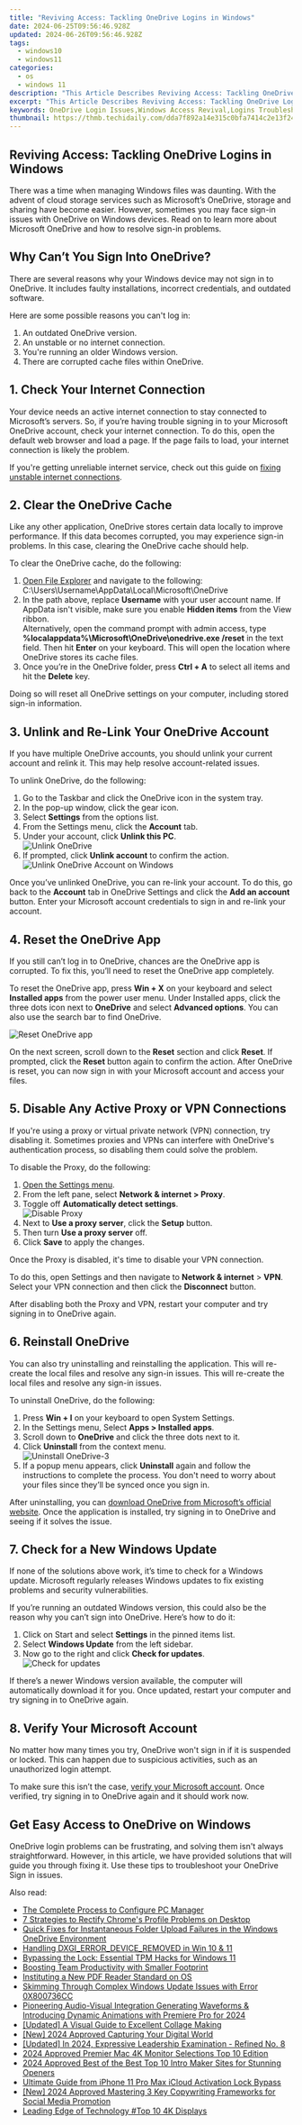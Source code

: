 ```yaml
---
title: "Reviving Access: Tackling OneDrive Logins in Windows"
date: 2024-06-25T09:56:46.928Z
updated: 2024-06-26T09:56:46.928Z
tags:
  - windows10
  - windows11
categories:
  - os
  - windows 11
description: "This Article Describes Reviving Access: Tackling OneDrive Logins in Windows"
excerpt: "This Article Describes Reviving Access: Tackling OneDrive Logins in Windows"
keywords: OneDrive Login Issues,Windows Access Revival,Logins Troubleshooting,Secure File Syncing,Microsoft Account Fixes,Windows Update Difficulties,Streamline OneDrive Usage
thumbnail: https://thmb.techidaily.com/dda7f892a14e315c0bfa7414c2e13f2432b695f38c3a471ddf15f2d24d24baec.jpg
---
```


## Reviving Access: Tackling OneDrive Logins in Windows

 There was a time when managing Windows files was daunting. With the advent of cloud storage services such as Microsoft’s OneDrive, storage and sharing have become easier. However, sometimes you may face sign-in issues with OneDrive on Windows devices. Read on to learn more about Microsoft OneDrive and how to resolve sign-in problems.

## Why Can’t You Sign Into OneDrive?

 There are several reasons why your Windows device may not sign in to OneDrive. It includes faulty installations, incorrect credentials, and outdated software.

 Here are some possible reasons you can't log in:

1. An outdated OneDrive version.
2. An unstable or no internet connection.
3. You're running an older Windows version.
4. There are corrupted cache files within OneDrive.

## 1\. Check Your Internet Connection

 Your device needs an active internet connection to stay connected to Microsoft’s servers. So, if you’re having trouble signing in to your Microsoft OneDrive account, check your internet connection. To do this, open the default web browser and load a page. If the page fails to load, your internet connection is likely the problem.

 If you're getting unreliable internet service, check out this guide on [fixing unstable internet connections](https://www.makeuseof.com/tag/fix-slow-unstable-wi-fi-connection/).

## 2\. Clear the OneDrive Cache

 Like any other application, OneDrive stores certain data locally to improve performance. If this data becomes corrupted, you may experience sign-in problems. In this case, clearing the OneDrive cache should help.

 To clear the OneDrive cache, do the following:

1. [Open File Explorer](https://www.makeuseof.com/windows-open-file-explorer/) and navigate to the following:  
C:\Users\Username\AppData\Local\Microsoft\OneDrive
2. In the path above, replace **Username** with your user account name. If AppData isn't visible, make sure you enable **Hidden items** from the View ribbon.  
 Alternatively, open the command prompt with admin access, type **%localappdata%\\Microsoft\\OneDrive\\onedrive.exe /reset** in the text field. Then hit **Enter** on your keyboard. This will open the location where OneDrive stores its cache files.
3. Once you’re in the OneDrive folder, press **Ctrl + A** to select all items and hit the **Delete** key.

 Doing so will reset all OneDrive settings on your computer, including stored sign-in information.

## 3\. Unlink and Re-Link Your OneDrive Account

 If you have multiple OneDrive accounts, you should unlink your current account and relink it. This may help resolve account-related issues.

 To unlink OneDrive, do the following:

1. Go to the Taskbar and click the OneDrive icon in the system tray.
2. In the pop-up window, click the gear icon.
3. Select **Settings** from the options list.
4. From the Settings menu, click the **Account** tab.
5. Under your account, click **Unlink this PC**.  
![Unlink OneDrive](https://static1.makeuseofimages.com/wordpress/wp-content/uploads/2023/05/unlink-onedrive.jpg)
6. If prompted, click **Unlink account** to confirm the action.  
![Unlink OneDrive Account on Windows](https://static1.makeuseofimages.com/wordpress/wp-content/uploads/2023/05/unlink-onedrive-account-on-windows.jpg)

 Once you’ve unlinked OneDrive, you can re-link your account. To do this, go back to the **Account** tab in OneDrive Settings and click the **Add an account** button. Enter your Microsoft account credentials to sign in and re-link your account.

## 4\. Reset the OneDrive App

 If you still can’t log in to OneDrive, chances are the OneDrive app is corrupted. To fix this, you’ll need to reset the OneDrive app completely.

 To reset the OneDrive app, press **Win + X** on your keyboard and select **Installed apps** from the power user menu. Under Installed apps, click the three dots icon next to **OneDrive** and select **Advanced options**. You can also use the search bar to find OneDrive.

![Reset OneDrive app](https://static1.makeuseofimages.com/wordpress/wp-content/uploads/2023/05/reset-onedrive-app.jpg)

 On the next screen, scroll down to the **Reset** section and click **Reset**. If prompted, click the **Reset** button again to confirm the action. After OneDrive is reset, you can now sign in with your Microsoft account and access your files.

## 5\. Disable Any Active Proxy or VPN Connections

 If you're using a proxy or virtual private network (VPN) connection, try disabling it. Sometimes proxies and VPNs can interfere with OneDrive's authentication process, so disabling them could solve the problem.

 To disable the Proxy, do the following:

1. [Open the Settings menu](https://www.makeuseof.com/windows-ways-to-open-system-settings/).
2. From the left pane, select **Network & internet > Proxy**.
3. Toggle off **Automatically detect settings**.  
![Disable Proxy](https://static1.makeuseofimages.com/wordpress/wp-content/uploads/2023/05/disable-proxy.jpg)
4. Next to **Use a proxy server**, click the **Setup** button.
5. Then turn **Use a proxy server** off.
6. Click **Save** to apply the changes.

 Once the Proxy is disabled, it's time to disable your VPN connection.

 To do this, open Settings and then navigate to **Network & internet** \> **VPN**. Select your VPN connection and then click the **Disconnect** button.

 After disabling both the Proxy and VPN, restart your computer and try signing in to OneDrive again.

## 6\. Reinstall OneDrive

 You can also try uninstalling and reinstalling the application. This will re-create the local files and resolve any sign-in issues. This will re-create the local files and resolve any sign-in issues.

 To uninstall OneDrive, do the following:

1. Press **Win + I** on your keyboard to open System Settings.
2. In the Settings menu, Select **Apps > Installed apps**.
3. Scroll down to **OneDrive** and click the three dots next to it.
4. Click **Uninstall** from the context menu.  
![Uninstall OneDrive-3](https://static1.makeuseofimages.com/wordpress/wp-content/uploads/2023/05/uninstall-onedrive-3.jpg)
5. If a popup menu appears, click **Uninstall** again and follow the instructions to complete the process. You don't need to worry about your files since they’ll be synced once you sign in.

 After uninstalling, you can [download OneDrive from Microsoft’s official website](https://www.microsoft.com/en-us/microsoft-365/onedrive/download). Once the application is installed, try signing in to OneDrive and seeing if it solves the issue.

## 7\. Check for a New Windows Update

 If none of the solutions above work, it’s time to check for a Windows update. Microsoft regularly releases Windows updates to fix existing problems and security vulnerabilities.

 If you’re running an outdated Windows version, this could also be the reason why you can’t sign into OneDrive. Here’s how to do it:

1. Click on Start and select **Settings** in the pinned items list.
2. Select **Windows Update** from the left sidebar.
3. Now go to the right and click **Check for updates**.  
![Check for updates](https://static1.makeuseofimages.com/wordpress/wp-content/uploads/2023/05/check-for-updates.jpg)

 If there’s a newer Windows version available, the computer will automatically download it for you. Once updated, restart your computer and try signing in to OneDrive again.

## 8\. Verify Your Microsoft Account

 No matter how many times you try, OneDrive won't sign in if it is suspended or locked. This can happen due to suspicious activities, such as an unauthorized login attempt.

 To make sure this isn’t the case, [verify your Microsoft account](https://www.makeuseof.com/microsoft-account-recovery-form/). Once verified, try signing in to OneDrive again and it should work now.

## Get Easy Access to OneDrive on Windows

 OneDrive login problems can be frustrating, and solving them isn't always straightforward. However, in this article, we have provided solutions that will guide you through fixing it. Use these tips to troubleshoot your OneDrive Sign in issues.

<span class="atpl-alsoreadstyle">Also read:</span>
<div><ul>
<li><a href="https://win11.techidaily.com/the-complete-process-to-configure-pc-manager/"><u>The Complete Process to Configure PC Manager</u></a></li>
<li><a href="https://win11.techidaily.com/7-strategies-to-rectify-chromes-profile-problems-on-desktop/"><u>7 Strategies to Rectify Chrome's Profile Problems on Desktop</u></a></li>
<li><a href="https://win11.techidaily.com/quick-fixes-for-instantaneous-folder-upload-failures-in-the-windows-onedrive-environment/"><u>Quick Fixes for Instantaneous Folder Upload Failures in the Windows OneDrive Environment</u></a></li>
<li><a href="https://win11.techidaily.com/handling-dxgierrordeviceremoved-in-win-10-and-11/"><u>Handling DXGI_ERROR_DEVICE_REMOVED in Win 10 & 11</u></a></li>
<li><a href="https://win11.techidaily.com/bypassing-the-lock-essential-tpm-hacks-for-windows-11/"><u>Bypassing the Lock: Essential TPM Hacks for Windows 11</u></a></li>
<li><a href="https://win11.techidaily.com/boosting-team-productivity-with-smaller-footprint/"><u>Boosting Team Productivity with Smaller Footprint</u></a></li>
<li><a href="https://win11.techidaily.com/instituting-a-new-pdf-reader-standard-on-os/"><u>Instituting a New PDF Reader Standard on OS</u></a></li>
<li><a href="https://win11.techidaily.com/skimming-through-complex-windows-update-issues-with-error-0x800736cc/"><u>Skimming Through Complex Windows Update Issues with Error 0X800736CC</u></a></li>
<li><a href="https://voice-adjusting.techidaily.com/pioneering-audio-visual-integration-generating-waveforms-and-introducing-dynamic-animations-with-premiere-pro-for-2024/"><u>Pioneering Audio-Visual Integration Generating Waveforms & Introducing Dynamic Animations with Premiere Pro for 2024</u></a></li>
<li><a href="https://extra-information.techidaily.com/updated-a-visual-guide-to-excellent-collage-making/"><u>[Updated] A Visual Guide to Excellent Collage Making</u></a></li>
<li><a href="https://digital-screen-recording.techidaily.com/new-2024-approved-capturing-your-digital-world/"><u>[New] 2024 Approved  Capturing Your Digital World</u></a></li>
<li><a href="https://screen-recording.techidaily.com/updated-in-2024-expressive-leadership-examination-refined-no-8/"><u>[Updated] In 2024, Expressive Leadership Examination - Refined No. 8</u></a></li>
<li><a href="https://extra-guidance.techidaily.com/2024-approved-premier-mac-4k-monitor-selections-top-10-edition/"><u>2024 Approved  Premier Mac 4K Monitor Selections  Top 10 Edition</u></a></li>
<li><a href="https://ai-vdieo-software.techidaily.com/2024-approved-best-of-the-best-top-10-intro-maker-sites-for-stunning-openers/"><u>2024 Approved Best of the Best Top 10 Intro Maker Sites for Stunning Openers</u></a></li>
<li><a href="https://activate-lock.techidaily.com/ultimate-guide-from-iphone-11-pro-max-icloud-activation-lock-bypass-by-drfone-ios/"><u>Ultimate Guide from iPhone 11 Pro Max iCloud Activation Lock Bypass</u></a></li>
<li><a href="https://facebook-video-content.techidaily.com/new-2024-approved-mastering-3-key-copywriting-frameworks-for-social-media-promotion/"><u>[New] 2024 Approved  Mastering 3 Key Copywriting Frameworks for Social Media Promotion</u></a></li>
<li><a href="https://extra-lessons.techidaily.com/leading-edge-of-technology-top-10-4k-displays/"><u>Leading Edge of Technology  #Top 10 4K Displays</u></a></li>
</ul></div>

<ins class="adsbygoogle"
      style="display:block"
      data-ad-client="ca-pub-7571918770474297"
      data-ad-slot="8358498916"
      data-ad-format="auto"
      data-full-width-responsive="true"></ins>